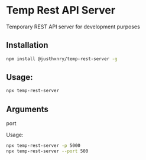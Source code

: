 # Temp Rest API Server
Temporary REST API server for development purposes

## Installation

```bash
npm install @justhxnry/temp-rest-server -g
```

## Usage:

```bash
npx temp-rest-server
```

## Arguments
port

Usage:

```bash
npx temp-rest-server -p 5000
npx temp-rest-server --port 500
```
